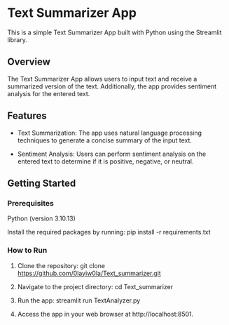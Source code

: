 # Text Summarizer App
This is a simple Text Summarizer App built with Python using the Streamlit library.

## Overview
The Text Summarizer App allows users to input text and receive a summarized version of the text. Additionally, the app provides sentiment analysis for the entered text.

## Features
- Text Summarization: The app uses natural language processing techniques to generate a concise summary of the input text.

- Sentiment Analysis: Users can perform sentiment analysis on the entered text to determine if it is positive, negative, or neutral.

## Getting Started
### Prerequisites
Python (version 3.10.13)

Install the required packages by running:
pip install -r requirements.txt

### How to Run
1. Clone the repository:
git clone https://github.com/0layiw0la/Text_summarizer.git

2. Navigate to the project directory:
cd Text_summarizer

3. Run the app:
streamlit run TextAnalyzer.py

4. Access the app in your web browser at http://localhost:8501.

